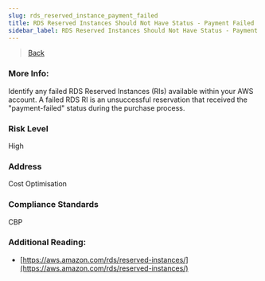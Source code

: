 ```yaml
---
slug: rds_reserved_instance_payment_failed
title: RDS Reserved Instances Should Not Have Status - Payment Failed
sidebar_label: RDS Reserved Instances Should Not Have Status - Payment Failed
---
```

> [Back](../../rdsmonitoring)

### More Info:
Identify any failed RDS Reserved Instances (RIs) available within your AWS account. A failed RDS RI is an unsuccessful reservation that received the "payment-failed" status during the purchase process.

### Risk Level
High

### Address
Cost Optimisation

### Compliance Standards
CBP

### Additional Reading:
- [https://aws.amazon.com/rds/reserved-instances/](https://aws.amazon.com/rds/reserved-instances/) 

